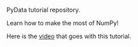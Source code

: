 PyData tutorial repository.

Learn how to make the most of NumPy!

Here is the [video](https://www.youtube.com/watch?v=lSU0CN9Efss&t=0s&list=PLGVZCDnMOq0ovNxfxOqYcBcQOIny9Zvb-&index=12
) that goes with this tutorial.

